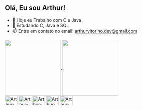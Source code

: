 ## Olá, Eu sou Arthur!

- 🔭 Hoje eu Trabalho com C e Java
- 🌱 Estudando C, Java e SQL
- 📫 Entre em contato no email: arthurvitorino.dev@gmail.com

<div>
<a href="https://github.com/anuraghazra/github-readme-stats">
  <img height=179 align="center" src="https://github-readme-stats.vercel.app/api?username=miguellitos&theme=github_dark" />
</a>
<a href="https://github.com/anuraghazra/convoychat">
  <img height=179 align="center" src="https://github-readme-stats.vercel.app/api/top-langs?username=miguellitos&layout=compact&langs_count=8&card_width=320&theme=github_dark" />
</a>
  
</div>
<div style="display: inline_block"><cbr>
<img align="center" alt="Arthur-C" height="30" width="40" img src="https://cdn.jsdelivr.net/gh/devicons/devicon@latest/icons/c/c-original.svg"/>
<img align="center" alt="Arthur-Java" height="30" width="40" img src="https://cdn.jsdelivr.net/gh/devicons/devicon@latest/icons/java/java-original.svg" /> 
<img align="center" alt="Arthur-MySql" height="30" width="40" img src="https://cdn.jsdelivr.net/gh/devicons/devicon@latest/icons/mysql/mysql-plain-wordmark.svg" />
<img align="center" alt="Arthur-HTML" height="30" width="40" img src="https://cdn.jsdelivr.net/gh/devicons/devicon@latest/icons/html5/html5-original.svg" />
<img align="center" alt="Arthur-CSS" height="30" width="40" img src="https://cdn.jsdelivr.net/gh/devicons/devicon@latest/icons/css3/css3-original.svg" />
</div>

##

